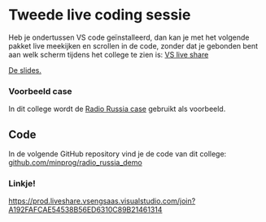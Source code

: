 # Tweede live coding sessie

Heb je ondertussen VS code geïnstalleerd, dan kan je met het volgende pakket live meekijken en scrollen in de code, zonder dat je gebonden bent aan welk scherm tijdens het college te zien is: [VS live share](https://marketplace.visualstudio.com/items?itemName=MS-vsliveshare.vsliveshare-pack)

[De slides.](AlgoritmenenHeuristieken_college6.pdf)

### Voorbeeld case

In dit college wordt de [Radio Russia case](/cases/radio-russia) gebruikt als voorbeeld.

## Code

In de volgende GitHub repository vind je de code van dit college: [github.com/minprog/radio_russia_demo](https://github.com/minprog/radio_russia_demo/tree/college_2)

### Linkje!

<https://prod.liveshare.vsengsaas.visualstudio.com/join?A192FAFCAE54538B56ED6310C89B21461314>
